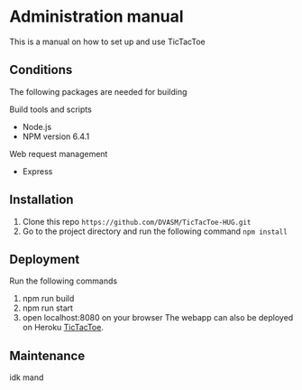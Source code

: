 Administration manual
========
This is a manual on how to set up and use TicTacToe

## Conditions
The following packages are needed for building

Build tools and scripts
* Node.js
* NPM version 6.4.1

Web request management
* Express

## Installation
1. Clone this repo `https://github.com/DVASM/TicTacToe-HUG.git`  
2. Go to the project directory and run the following command `npm install`

## Deployment
Run the following commands
1. npm run build
2. npm run start
3. open localhost:8080 on your browser
The webapp can also be deployed on Heroku
[TicTacToe][heroku].

  [heroku]: https://motherfuckingwebsite.com/

## Maintenance
idk mand
